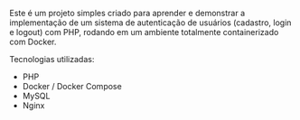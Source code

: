 Este é um projeto simples criado para aprender e demonstrar a implementação de um sistema de autenticação de usuários (cadastro, login e logout) com PHP, rodando em um ambiente totalmente containerizado com Docker.

Tecnologias utilizadas:

- PHP
- Docker / Docker Compose
- MySQL 
- Nginx 
